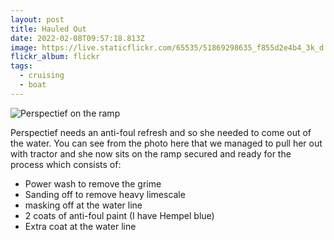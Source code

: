 ```yaml
---
layout: post
title: Hauled Out
date: 2022-02-08T09:57:18.813Z
image: https://live.staticflickr.com/65535/51869298635_f855d2e4b4_3k_d.jpg
flickr_album: flickr
tags:
  - cruising
  - boat
---
```

![Perspectief on the ramp](https://live.staticflickr.com/65535/51867676702_c27af2312b_3k_d.jpg "Perspectief on the ramp")

Perspectief needs an anti-foul refresh and so she needed to come out of the water. You can see from the photo here that we managed to pull her out with tractor and she now sits on the ramp secured and ready for the process which consists of:

* Power wash to remove the grime
* Sanding off to remove heavy limescale
* masking off at the water line
* 2 coats of anti-foul paint (I have Hempel blue)
* Extra coat at the water line